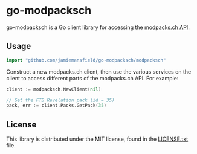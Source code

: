 go-modpacksch
=============

go-modpacksch is a Go client library for accessing the [modpacks.ch API].

## Usage

```go
import "github.com/jamiemansfield/go-modpacksch/modpacksch"
```

Construct a new modpacks.ch client, then use the various services on the
client to access different parts of the modpacks.ch API. For example:

```go
client := modpacksch.NewClient(nil)

// Get the FTB Revelation pack (id = 35)
pack, err := client.Packs.GetPack(35)
```

## License

This library is distributed under the MIT license, found in the [LICENSE.txt]
file.

[modpacks.ch API]: https://modpacksch.docs.apiary.io/
[LICENSE.txt]: ./LICENSE.txt
